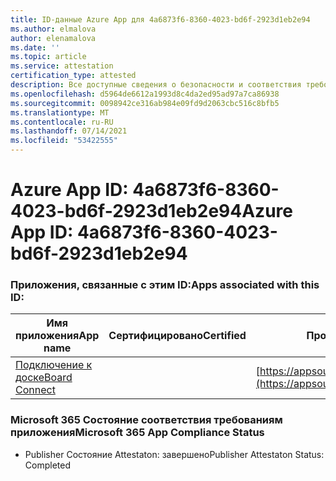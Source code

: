 ```yaml
---
title: ID-данные Azure App для 4a6873f6-8360-4023-bd6f-2923d1eb2e94
ms.author: elmalova
author: elenamalova
ms.date: ''
ms.topic: article
ms.service: attestation
certification_type: attested
description: Все доступные сведения о безопасности и соответствия требованиям для 4a6873f6-8360-4023-bd6f-2923d1eb2e94.
ms.openlocfilehash: d5964de6612a1993d8c4da2ed95ad97a7ca86938
ms.sourcegitcommit: 0098942ce316ab984e09fd9d2063cbc516c8bfb5
ms.translationtype: MT
ms.contentlocale: ru-RU
ms.lasthandoff: 07/14/2021
ms.locfileid: "53422555"
---
```

# <a name="azure-app-id-4a6873f6-8360-4023-bd6f-2923d1eb2e94"></a><span data-ttu-id="d1478-103">Azure App ID: 4a6873f6-8360-4023-bd6f-2923d1eb2e94</span><span class="sxs-lookup"><span data-stu-id="d1478-103">Azure App ID: 4a6873f6-8360-4023-bd6f-2923d1eb2e94</span></span>


### <a name="apps-associated-with-this-id"></a><span data-ttu-id="d1478-104">Приложения, связанные с этим ID:</span><span class="sxs-lookup"><span data-stu-id="d1478-104">Apps associated with this ID:</span></span>
| <span data-ttu-id="d1478-105">**Имя приложения**</span><span class="sxs-lookup"><span data-stu-id="d1478-105">**App name**</span></span> | <span data-ttu-id="d1478-106">**Сертифицировано**</span><span class="sxs-lookup"><span data-stu-id="d1478-106">**Certified**</span></span> | <span data-ttu-id="d1478-107">**Просмотр в AppSource**</span><span class="sxs-lookup"><span data-stu-id="d1478-107">**View in AppSource**</span></span> |
|-|-|-|
| [<span data-ttu-id="d1478-108">Подключение к доске</span><span class="sxs-lookup"><span data-stu-id="d1478-108">Board Connect</span></span>](https://docs.microsoft.com/en-us/microsoft-365-app-certification/forward/WA200001955) |  | [https://appsource.microsoft.com/product/office/WA200001955](https://appsource.microsoft.com/product/office/WA200001955) |

### <a name="microsoft-365-app-compliance-status"></a><span data-ttu-id="d1478-109">Microsoft 365 Состояние соответствия требованиям приложения</span><span class="sxs-lookup"><span data-stu-id="d1478-109">Microsoft 365 App Compliance Status</span></span>
- <span data-ttu-id="d1478-110">Publisher Состояние Attestaton: завершено</span><span class="sxs-lookup"><span data-stu-id="d1478-110">Publisher Attestaton Status: Completed</span></span>
